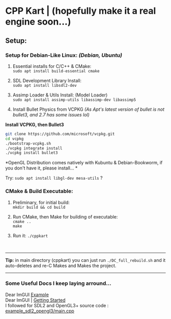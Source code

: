 
# CPP Kart | (hopefully make it a real engine soon...)


## Setup:




### Setup for Debian-Like Linux: *(Debian, Ubuntu)*

1. Essential installs for C/C++ & CMake: <br/>
`sudo apt install build-essential cmake`

2. SDL Development Library Install: <br/>
`sudo apt install libsdl2-dev`

3. Assimp Loader & Utils Install: (Model Loader) <br/>
`sudo apt install assimp-utils libassimp-dev libassimp5`

4. Install Bullet Physics from VCPKG *(As Apt's latest version of bullet is not bullet3, and 2.7 has some issues lol)*

**Install VCPKG, then Bullet3**

```sh
git clone https://github.com/microsoft/vcpkg.git
cd vcpkg
./bootstrap-vcpkg.sh
./vcpkg integrate install
./vcpkg install bullet3
```

*OpenGL Distribution comes natively with Kubuntu & Debian-Bookworm, if you don't have it, please install... *

Try: `sudo apt install libgl-dev mesa-utils` ?


### CMake & Build Executable:

1. Preliminary, for initial build: <br/>
`mkdir build && cd build`

2. Run CMake, then Make for building of executable: <br/>
`cmake ..` <br/>
`make`

3. Run it:
`./cppkart`

<br/>

---


**Tip:** in main directory (cppkart) you can just run `./DC_full_rebuild.sh` and it auto-deletes and re-C Makes and Makes the project.

---

### Some Useful Docs I keep laying arround...

Dear ImGUI [Example](https://github.com/ocornut/imgui/wiki/Getting-Started#example-if-you-are-using-sdl2--openglwebgl) 
<br/>
Dear ImGUI | [Getting Started](https://github.com/ocornut/imgui/wiki/Getting-Started)
<br/>
I followed for SDL2 and OpenGL3+ source code : [example_sdl2_opengl3/main.cpp](https://github.com/ocornut/imgui/blob/master/examples/example_sdl2_opengl3/main.cpp) 